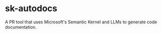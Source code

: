 # sk-autodocs
A PR tool that uses Microsoft's Semantic Kernel and LLMs to generate code documentation.
